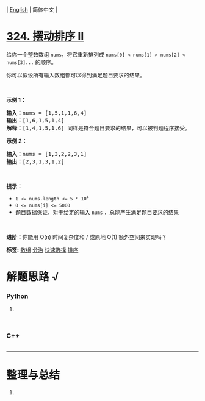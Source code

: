 | [English](README_EN.md) | 简体中文 |

# [324. 摆动排序 II](https://leetcode.cn/problems/wiggle-sort-ii)
<p>给你一个整数数组 <code>nums</code>，将它重新排列成 <code>nums[0] < nums[1] > nums[2] < nums[3]...</code> 的顺序。</p>

<p>你可以假设所有输入数组都可以得到满足题目要求的结果。</p>

<p> </p>

<p><strong>示例 1：</strong></p>

<pre>
<strong>输入：</strong>nums = [1,5,1,1,6,4]
<strong>输出：</strong>[1,6,1,5,1,4]
<strong>解释：</strong>[1,4,1,5,1,6] 同样是符合题目要求的结果，可以被判题程序接受。
</pre>

<p><strong>示例 2：</strong></p>

<pre>
<strong>输入：</strong>nums = [1,3,2,2,3,1]
<strong>输出：</strong>[2,3,1,3,1,2]
</pre>

<p> </p>

<p><strong>提示：</strong></p>

<ul>
	<li><code>1 <= nums.length <= 5 * 10<sup>4</sup></code></li>
	<li><code>0 <= nums[i] <= 5000</code></li>
	<li>题目数据保证，对于给定的输入 <code>nums</code> ，总能产生满足题目要求的结果</li>
</ul>

<p> </p>

<p><strong>进阶：</strong>你能用 O(n) 时间复杂度和 / 或原地 O(1) 额外空间来实现吗？</p>

**标签:**  [数组](https://leetcode.cn/tag/array) [分治](https://leetcode.cn/tag/divide-and-conquer) [快速选择](https://leetcode.cn/tag/quickselect) [排序](https://leetcode.cn/tag/sorting) 
# 解题思路 √

### Python

1. 

```python

```


```python

```

### C++

```cpp

```

---



# 整理与总结

1. 